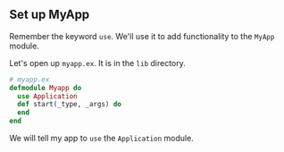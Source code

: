 ## Set up MyApp

Remember the keyword `use`. We'll use it to add functionality to the `MyApp` module.

Let's open up `myapp.ex`. It is in the `lib` directory.

```elixir
# myapp.ex
defmodule Myapp do
  use Application
  def start(_type, _args) do
  end
end
```

We will tell my app to `use` the `Application` module.






